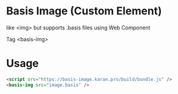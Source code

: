 # Basis Image (Custom Element)

like &lt;img> but supports .basis files using Web Component

Tag &lt;basis-img>

# Usage

```html
<script src="https://basis-image.karan.pro/build/bundle.js" />
<basis-img src="image.basis" />
```
